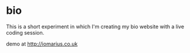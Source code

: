 # bio
This is a short experiment in which I'm creating my bio website with a live coding session.

demo at 
http://iomarius.co.uk
